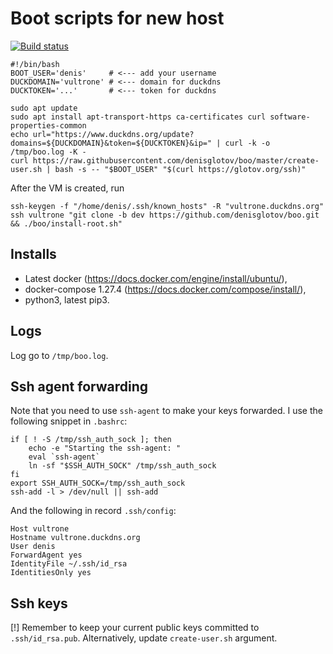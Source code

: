Boot scripts for new host
=========================

[![Build status]](https://travis-ci.org/denisglotov/boo)

[Build status]: https://travis-ci.org/denisglotov/boo.svg?branch=master

``` shell
#!/bin/bash
BOOT_USER='denis'     # <--- add your username
DUCKDOMAIN='vultrone' # <--- domain for duckdns
DUCKTOKEN='...'       # <--- token for duckdns

sudo apt update
sudo apt install apt-transport-https ca-certificates curl software-properties-common
echo url="https://www.duckdns.org/update?domains=${DUCKDOMAIN}&token=${DUCKTOKEN}&ip=" | curl -k -o /tmp/boo.log -K -
curl https://raw.githubusercontent.com/denisglotov/boo/master/create-user.sh | bash -s -- "$BOOT_USER" "$(curl https://glotov.org/ssh)"
```

After the VM is created, run

``` shell
ssh-keygen -f "/home/denis/.ssh/known_hosts" -R "vultrone.duckdns.org"
ssh vultrone "git clone -b dev https://github.com/denisglotov/boo.git && ./boo/install-root.sh"
```

Installs
--------

* Latest docker (https://docs.docker.com/engine/install/ubuntu/),
* docker-compose 1.27.4 (https://docs.docker.com/compose/install/),
* python3, latest pip3.

Logs
----

Log go to `/tmp/boo.log`.


Ssh agent forwarding
--------------------

Note that you need to use `ssh-agent` to make your keys forwarded. I use the
following snippet in `.bashrc`:

``` shell
if [ ! -S /tmp/ssh_auth_sock ]; then
    echo -e "Starting the ssh-agent: "
    eval `ssh-agent`
    ln -sf "$SSH_AUTH_SOCK" /tmp/ssh_auth_sock
fi
export SSH_AUTH_SOCK=/tmp/ssh_auth_sock
ssh-add -l > /dev/null || ssh-add
```

And the following in record `.ssh/config`:

    Host vultrone
    Hostname vultrone.duckdns.org
    User denis
    ForwardAgent yes
    IdentityFile ~/.ssh/id_rsa
    IdentitiesOnly yes


Ssh keys
--------

[!] Remember to keep your current public keys committed to
`.ssh/id_rsa.pub`. Alternatively, update `create-user.sh` argument.

